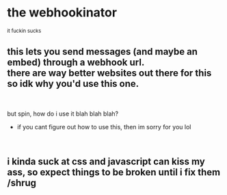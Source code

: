 # the webhookinator

<sub>it fuckin sucks</sub>
## this lets you send messages (and maybe an embed) through a webhook url.<br>there are way better websites out there for this so idk why you'd use this one.
<br>

but spin, how do i use it blah blah blah?
- if you cant figure out how to use this, then im sorry for you lol
<br>

## i kinda suck at css and javascript can kiss my ass, so expect things to be broken until i fix them /shrug